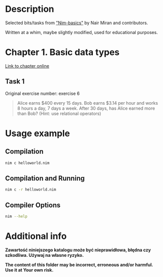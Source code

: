 # Description

Selected bits/tasks from ["Nim-basics"](https://narimiran.github.io/nim-basics/) by Nair Miran and contributors.

Written at a whim, maybe slightly modified, used for educational purposes.

# Chapter 1. Basic data types

[Link to chapter online](https://narimiran.github.io/nim-basics/#_basic_data_types)

## Task 1

Original exercise number: exercise 6

> Alice earns $400 every 15 days. Bob earns $3.14 per hour and works 8 hours a
> day, 7 days a week. After 30 days, has Alice earned more than Bob? (Hint: use
> relational operators)

# Usage example

## Compilation

``` bash
nim c helloworld.nim
```

## Compilation and Running

```bash
nim c -r helloworld.nim
```

## Compiler Options

```bash
nim --help
```

# Additional info

**Zawartość niniejszego katalogu może być nieprawidłowa, błędna czy szkodliwa. Używaj na własne ryzyko.**

**The content of this folder may be incorrect, erroneous and/or harmful. Use it at Your own risk.**
